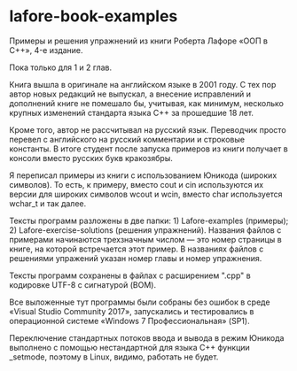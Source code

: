 # lafore-book-examples
Примеры и решения упражнений из книги Роберта Лафоре «ООП в C++», 4-е издание.

Пока только для 1 и 2 глав.

Книга вышла в оригинале на английском языке в 2001 году. С тех пор автор новых редакций не выпускал, а внесение исправлений и дополнений книге не помешало бы, учитывая, как минимум, несколько крупных изменений стандарта языка C++ за прошедшие 18 лет.

Кроме того, автор не рассчитывал на русский язык. Переводчик просто перевел с английского на русский комментарии и строковые константы. В итоге студент после запуска примеров из книги получает в консоли вместо русских букв кракозябры.

Я переписал примеры из книги с использованием Юникода (широких символов). То есть, к примеру, вместо cout и cin используются их версии для широких символов wcout и wcin, вместо char используется wchar_t и так далее.

Тексты программ разложены в две папки: 1) Lafore-examples (примеры); 2) Lafore-exercise-solutions (решения упражнений). Названия файлов с примерами начинаются трехзначным числом — это номер страницы в книге, на которой встречается этот пример. В названиях файлов с решениями упражений указан номер главы и номер упражнения.

Тексты программ сохранены в файлах с расширением ".cpp" в кодировке UTF-8 с сигнатурой (BOM).

Все выложенные тут программы были собраны без ошибок в среде «Visual Studio Community 2017», запускались и тестировались в операционной системе «Windows 7 Профессиональная» (SP1).

Переключение стандартных потоков ввода и вывода в режим Юникода выполнено с помощью нестандартной для языка C++ функции \_setmode, поэтому в Linux, видимо, работать не будет.
